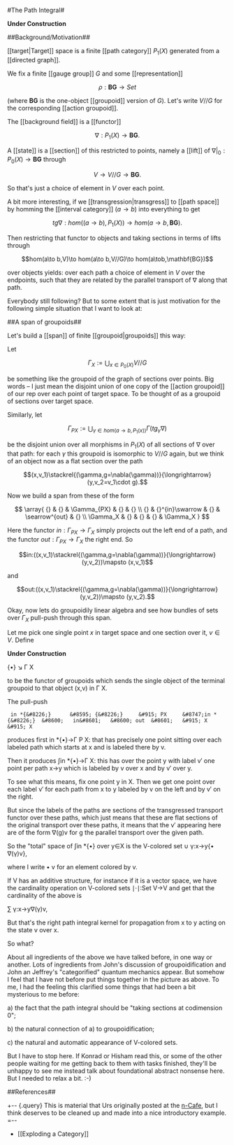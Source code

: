 #The Path Integral#

**Under Construction**

##Background/Motivation##

[[target|Target]] space is a finite [[path category]] $P_1(X)$ generated from a [[directed graph]].

We fix a finite [[gauge group]] $G$ and some [[representation]] 

$$\rho: \mathbf{BG} \to Set$$

(where $\mathbf{BG}$ is the one-object [[groupoid]] version of $G$). Let's write $V//G$ for the corresponding [[action groupoid]].

The [[background field]] is a [[functor]]

$$\nabla: P_1(X) \to \mathbf{BG}.$$

A [[state]] is a [[section]] of this restricted to points, namely a [[lift]] of $\left.\nabla \right|_0: P_0(X)\to \mathbf{BG}$ through

$$V\to V//G\to \mathbf{BG}.$$

So that's just a choice of element in $V$ over each point.

A bit more interesting, if we [[transgression|transgress]] to [[path space]] by homming the [[interval category]] $(a\to b)$ into everything to get

$$tg\nabla:hom((a\to b),P_1(X))\to hom(a\to b,\mathbf{BG}).$$

Then restricting that functor to objects and taking sections in terms of lifts through

$$hom(a\to b,V)\to hom(a\to b,V//G)\to hom(a\tob,\mathbf{BG})$$

over objects yields: over each path a choice of element in $V$ over the endpoints, such that they are related by the parallel transport of $\nabla$ along that path.

Everybody still following? But to some extent that is just motivation for the following simple situation that I want to look at:

##A span of groupoids##

Let's build a [[span]] of finite [[groupoid|groupoids]] this way:

Let

$$\Gamma_X:=\bigcup_{x\in P_0(X)} V//G$$

be something like the groupoid of the graph of sections over points. Big words &#8211; I just mean the disjoint union of one copy of the [[action groupoid]] of our rep over each point of target space. To be thought of as a groupoid of sections over target space.

Similarly, let

$$\Gamma_{PX}:=\bigcup_{\gamma\in hom(a\to b,P_1(x))} \Gamma(tg_\gamma\nabla)$$

be the disjoint union over all morphisms in $P_1(X)$ of all sections of $\nabla$ over that path: for each $\gamma$ this groupoid is isomorphic to $V//G$ again, but we think of an object now as a flat section over the path

$$(x,v_1)\stackrel{(\gamma,g=\nabla(\gamma))}{\longrightarrow} (y,v_2=v_1\cdot g).$$

Now we build a span from these of the form

$$
\array{
{} & {} & \Gamma_{PX} & {} & {}  \\
{} & {}^{in}\swarrow & {} & \searrow^{out} & {} \\
\Gamma_X & {} & {} & {} & \Gamma_X
}
$$

Here the functor $in:\Gamma_{PX}\to\Gamma_X$ simply projects out the left end of a path, and the functor $out:\Gamma_{PX}\to\Gamma_X$ the right end. So

$$in:((x,v_1)\stackrel{(\gamma,g=\nabla(\gamma))}{\longrightarrow} (y,v_2))\mapsto (x,v_1)$$

and

$$out:((x,v_1)\stackrel{(\gamma,g=\nabla(\gamma))}{\longrightarrow} (y,v_2))\mapsto (y,v_2).$$

Okay, now lets do groupoidily linear algebra and see how bundles of sets over $\Gamma_X$ pull-push through this span.

Let me pick one single point $x$ in target space and one section over it, $v\in V$.
Define 

**Under Construction**

{&#8226;}  &#8600;   &#915; X


to be the functor of groupoids which sends the single object of the terminal groupoid to that object  (x,v) in &#915; X.


The pull-push


     in *{&#8226;}      &#8595; {&#8226;}     &#915; PX     &#8747;in *{&#8226;}  &#8600;   in&#8601;   &#8600; out  &#8601;   &#915; X     &#915; X


produces first in *{&#8226;}&#8594;&#915; P X: that has precisely one point sitting over each labeled path which starts at x and is labeled there by v.


Then it produces &#8747;in *{&#8226;}&#8594;&#915; X: this has over the point y with label v&#8242; one point per path x&#8594;y which is labeled by v over x and by v&#8242; over y.


To see what this means, fix one point y in X. Then we get one point over each label v&#8242; for each path from x to y labeled by v on the left and by v&#8242; on the right.


But since the labels of the paths are sections of the transgressed transport functor over these paths, which just means that these are flat sections of the original transport over these paths, it means that the v&#8242; appearing here are of the form &#8711;(g)v for g the parallel transport over the given path.


So the "total" space of &#8747;in *{&#8226;} over y&#8712;X is the V-colored set
&#8746; &#947;:x&#8594;y{&#8226; &#8711;(&#947;)v},


where I write &#8226; v for an element colored by v. 


If V has an additive structure, for instance if it is a vector space, we have the cardinality operation on V-colored sets
&#8739;&#8901;&#8739;:Set V&#8594;V
and get that the cardinality of the above is


&#8721; &#947;:x&#8594;y&#8711;(&#947;)v,


But that's the right path integral kernel for propagation from x to y acting on the state v over x.



So what?


About all ingredients of the above we have talked before, in one way or another. Lots of ingredients from John's discussion of groupoidification and John an Jeffrey's "categorified" quantum mechanics appear. But somehow I feel that I have not before put things together in the picture as above. To me, I had the feeling this clarified some things that had been a bit mysterious to me before:


a) the fact that the path integral should be "taking sections at codimension 0";


b) the natural connection of a) to groupoidification;


c) the natural and automatic appearance of V-colored sets.



But I have to stop here. If Konrad or Hisham read this, or some of the other people waiting for me getting back to them with tasks finished, they'll be unhappy to see me instead talk about foundational abstract nonsense here. But I needed to relax a bit. :-)

##References##

+-- {.query}
This is material that Urs originally posted at the [n-Cafe](http://golem.ph.utexas.edu/category/2008/06/an_exercise_in_groupoidificati.html), but I think deserves to be cleaned up and made into a nice introductory example.
=--

* [[Exploding a Category]]